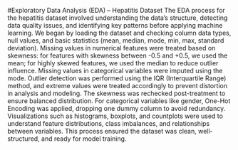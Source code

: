 #Exploratory Data Analysis (EDA) – Hepatitis Dataset
The EDA process for the hepatitis dataset involved understanding the data’s structure, detecting data quality issues, and identifying key patterns before applying machine learning. We began by loading the dataset and checking column data types, null values, and basic statistics (mean, median, mode, min, max, standard deviation). Missing values in numerical features were treated based on skewness: for features with skewness between -0.5 and +0.5, we used the mean; for highly skewed features, we used the median to reduce outlier influence. Missing values in categorical variables were imputed using the mode.
Outlier detection was performed using the IQR (Interquartile Range) method, and extreme values were treated accordingly to prevent distortion in analysis and modeling. The skewness was rechecked post-treatment to ensure balanced distribution. For categorical variables like gender, One-Hot Encoding was applied, dropping one dummy column to avoid redundancy. Visualizations such as histograms, boxplots, and countplots were used to understand feature distributions, class imbalances, and relationships between variables. This process ensured the dataset was clean, well-structured, and ready for model training.
